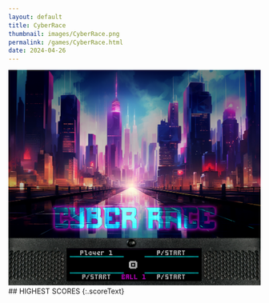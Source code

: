 ```yaml
---
layout: default
title: CyberRace
thumbnail: images/CyberRace.png
permalink: /games/CyberRace.html
date: 2024-04-26
---
```


<img src="../images/CyberRace.png" class="gameThumbnail img-fluid mx-auto align-middle">
## HIGHEST SCORES
{:.scoreText}

